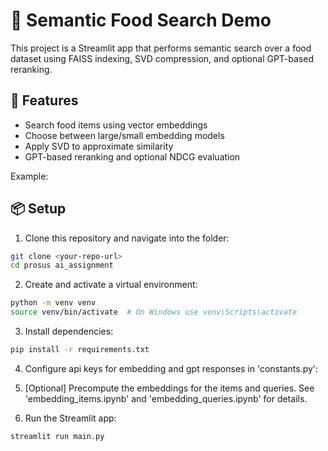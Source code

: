 # 🍔 Semantic Food Search Demo

This project is a Streamlit app that performs semantic search over a food dataset using FAISS indexing, SVD compression, and optional GPT-based reranking.

## 🚀 Features
- Search food items using vector embeddings
- Choose between large/small embedding models
- Apply SVD to approximate similarity
- GPT-based reranking and optional NDCG evaluation

Example: 



## 📦 Setup

1. Clone this repository and navigate into the folder:

```bash
git clone <your-repo-url>
cd prosus ai_assignment
``` 

2. Create and activate a virtual environment:
```bash
python -m venv venv
source venv/bin/activate  # On Windows use venv\Scripts\activate
```

3.	Install dependencies:
```bash
pip install -r requirements.txt
```

4. Configure api keys for embedding and gpt responses in 'constants.py':

5. [Optional] Precompute the embeddings for the items and queries. See 'embedding_items.ipynb' and 'embedding_queries.ipynb' for details.
 
7. Run the Streamlit app:
```bash
streamlit run main.py
```